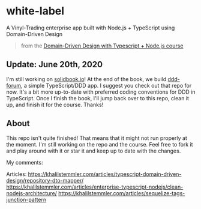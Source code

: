 # white-label
A Vinyl-Trading enterprise app built with Node.js + TypeScript using Domain-Driven Design

> from the [Domain-Driven Design with Typescript + Node.js course](https://khalilstemmler.com/courses/domain-driven-design-typescript)

## Update: June 20th, 2020 

I'm still working on [solidbook.io](https://solidbook.io)! At the end of the book, we build [ddd-forum](https://github.com/stemmlerjs/ddd-forum), a simple TypeScript/DDD app. I suggest you check out that repo for now. It's a bit more up-to-date with preferred coding conventions for DDD in TypeScript. Once I finish the book, I'll jump back over to this repo, clean it up, and finish it for the course. Thanks!

## About

This repo isn't quite finished! That means that it might not run properly at the moment. I'm still working on the repo and the course. Feel free to fork it and play around with it or star it and keep up to date with the changes.

My comments:

Articles: 
https://khalilstemmler.com/articles/typescript-domain-driven-design/repository-dto-mapper/
https://khalilstemmler.com/articles/enterprise-typescript-nodejs/clean-nodejs-architecture/
https://khalilstemmler.com/articles/sequelize-tags-junction-pattern
